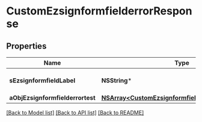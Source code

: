 # CustomEzsignformfielderrorResponse

## Properties
Name | Type | Description | Notes
------------ | ------------- | ------------- | -------------
**sEzsignformfieldLabel** | **NSString*** | The Label for the Ezsignformfield | 
**aObjEzsignformfielderrortest** | [**NSArray&lt;CustomEzsignformfielderrortestResponse&gt;***](CustomEzsignformfielderrortestResponse.md) |  | 

[[Back to Model list]](../README.md#documentation-for-models) [[Back to API list]](../README.md#documentation-for-api-endpoints) [[Back to README]](../README.md)



